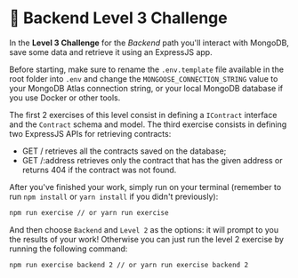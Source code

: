 # 🤖 Backend Level 3 Challenge

In the **Level 3 Challenge** for the _Backend_ path you'll interact with MongoDB, save some data and retrieve it using an ExpressJS app.

Before starting, make sure to rename the `.env.template` file available in the root folder into `.env` and change the `MONGOOSE_CONNECTION_STRING` value to your MongoDB Atlas connection string, or your local MongoDB database if you use Docker or other tools.

The first 2 exercises of this level consist in defining a `IContract` interface and the `Contract` schema and model.
The third exercise consists in defining two ExpressJS APIs for retrieving contracts:

- GET / retrieves all the contracts saved on the database;
- GET /:address retrieves only the contract that has the given address or returns 404 if the contract was not found.

After you've finished your work, simply run on your terminal (remember to run `npm install` or `yarn install` if you didn't previously):

```bash
npm run exercise // or yarn run exercise
```

And then choose `Backend` and `Level 2` as the options: it will prompt to you the results of your work!
Otherwise you can just run the level 2 exercise by running the following command:

```bash
npm run exercise backend 2 // or yarn run exercise backend 2
```
